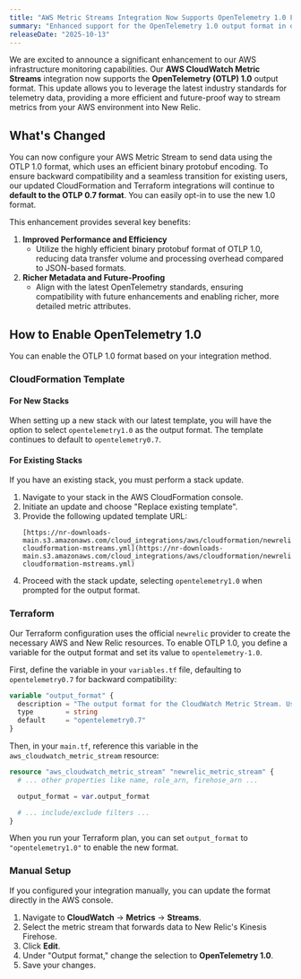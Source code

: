 ```yaml
---
title: "AWS Metric Streams Integration Now Supports OpenTelemetry 1.0 Format"
summary: "Enhanced support for the OpenTelemetry 1.0 output format in our AWS CloudWatch Metric Streams integration, offering improved performance and richer metadata for all setup methods."
releaseDate: "2025-10-13"
---
```


We are excited to announce a significant enhancement to our AWS infrastructure monitoring capabilities. Our **AWS CloudWatch Metric Streams** integration now supports the **OpenTelemetry (OTLP) 1.0** output format. This update allows you to leverage the latest industry standards for telemetry data, providing a more efficient and future-proof way to stream metrics from your AWS environment into New Relic.

## What's Changed

You can now configure your AWS Metric Stream to send data using the OTLP 1.0 format, which uses an efficient binary protobuf encoding. To ensure backward compatibility and a seamless transition for existing users, our updated CloudFormation and Terraform integrations will continue to **default to the OTLP 0.7 format**. You can easily opt-in to use the new 1.0 format.

This enhancement provides several key benefits:

1.  **Improved Performance and Efficiency**
    * Utilize the highly efficient binary protobuf format of OTLP 1.0, reducing data transfer volume and processing overhead compared to JSON-based formats.
2.  **Richer Metadata and Future-Proofing**
    * Align with the latest OpenTelemetry standards, ensuring compatibility with future enhancements and enabling richer, more detailed metric attributes.

## How to Enable OpenTelemetry 1.0

You can enable the OTLP 1.0 format based on your integration method.

### CloudFormation Template

#### For New Stacks

When setting up a new stack with our latest template, you will have the option to select `opentelemetry1.0` as the output format. The template continues to default to `opentelemetry0.7`.

#### For Existing Stacks

If you have an existing stack, you must perform a stack update.

1.  Navigate to your stack in the AWS CloudFormation console.
2.  Initiate an update and choose "Replace existing template".
3.  Provide the following updated template URL:
    ```
    [https://nr-downloads-main.s3.amazonaws.com/cloud_integrations/aws/cloudformation/newrelic-cloudformation-mstreams.yml](https://nr-downloads-main.s3.amazonaws.com/cloud_integrations/aws/cloudformation/newrelic-cloudformation-mstreams.yml)
    ```
4.  Proceed with the stack update, selecting `opentelemetry1.0` when prompted for the output format.

### Terraform

Our Terraform configuration uses the official `newrelic` provider to create the necessary AWS and New Relic resources. To enable OTLP 1.0, you define a variable for the output format and set its value to `opentelemetry-1.0`.

First, define the variable in your `variables.tf` file, defaulting to `opentelemetry0.7` for backward compatibility:

```tf
variable "output_format" {
  description = "The output format for the CloudWatch Metric Stream. Use 'opentelemetry0.7' for OTLP 0.7 or 'opentelemetry1.0' for OTLP 1.0."
  type        = string
  default     = "opentelemetry0.7"
}
```

Then, in your `main.tf`, reference this variable in the `aws_cloudwatch_metric_stream` resource:

```tf
resource "aws_cloudwatch_metric_stream" "newrelic_metric_stream" {
  # ... other properties like name, role_arn, firehose_arn ...

  output_format = var.output_format

  # ... include/exclude filters ...
}
```

When you run your Terraform plan, you can set `output_format` to `"opentelemetry1.0"` to enable the new format.

### Manual Setup

If you configured your integration manually, you can update the format directly in the AWS console.

1.  Navigate to **CloudWatch** -\> **Metrics** -\> **Streams**.
2.  Select the metric stream that forwards data to New Relic's Kinesis Firehose.
3.  Click **Edit**.
4.  Under "Output format," change the selection to **OpenTelemetry 1.0**.
5.  Save your changes.

<!-- end list -->

